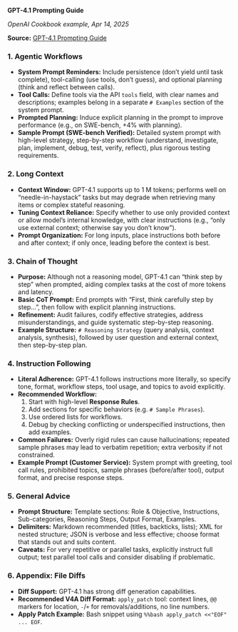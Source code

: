 **GPT-4.1 Prompting Guide**  

*OpenAI Cookbook example, Apr 14, 2025*  

**Source:** [GPT-4.1 Prompting Guide](https://cookbook.openai.com/examples/gpt4-1_prompting_guide)  

### 1. Agentic Workflows  
- **System Prompt Reminders:** Include persistence (don’t yield until task complete), tool-calling (use tools, don’t guess), and optional planning (think and reflect between calls).  
- **Tool Calls:** Define tools via the API `tools` field, with clear names and descriptions; examples belong in a separate `# Examples` section of the system prompt.  
- **Prompted Planning:** Induce explicit planning in the prompt to improve performance (e.g., on SWE-bench, +4% with planning).  
- **Sample Prompt (SWE-bench Verified):** Detailed system prompt with high-level strategy, step-by-step workflow (understand, investigate, plan, implement, debug, test, verify, reflect), plus rigorous testing requirements.  

### 2. Long Context  
- **Context Window:** GPT-4.1 supports up to 1 M tokens; performs well on “needle-in-haystack” tasks but may degrade when retrieving many items or complex stateful reasoning.  
- **Tuning Context Reliance:** Specify whether to use only provided context or allow model’s internal knowledge, with clear instructions (e.g., “only use external context; otherwise say you don’t know”).  
- **Prompt Organization:** For long inputs, place instructions both before and after context; if only once, leading before the context is best.  

### 3. Chain of Thought  
- **Purpose:** Although not a reasoning model, GPT-4.1 can “think step by step” when prompted, aiding complex tasks at the cost of more tokens and latency.  
- **Basic CoT Prompt:** End prompts with “First, think carefully step by step…”, then follow with explicit planning instructions.  
- **Refinement:** Audit failures, codify effective strategies, address misunderstandings, and guide systematic step-by-step reasoning.  
- **Example Structure:** `# Reasoning Strategy` (query analysis, context analysis, synthesis), followed by user question and external context, then step-by-step plan.  

### 4. Instruction Following  
- **Literal Adherence:** GPT-4.1 follows instructions more literally, so specify tone, format, workflow steps, tool usage, and topics to avoid explicitly.  
- **Recommended Workflow:**  
  1. Start with high-level **Response Rules**.  
  2. Add sections for specific behaviors (e.g. `# Sample Phrases`).  
  3. Use ordered lists for workflows.  
  4. Debug by checking conflicting or underspecified instructions, then add examples.  
- **Common Failures:** Overly rigid rules can cause hallucinations; repeated sample phrases may lead to verbatim repetition; extra verbosity if not constrained.  
- **Example Prompt (Customer Service):** System prompt with greeting, tool call rules, prohibited topics, sample phrases (before/after tool), output format, and precise response steps.  

### 5. General Advice  
- **Prompt Structure:** Template sections: Role & Objective, Instructions, Sub-categories, Reasoning Steps, Output Format, Examples.  
- **Delimiters:** Markdown recommended (titles, backticks, lists); XML for nested structure; JSON is verbose and less effective; choose format that stands out and suits content.  
- **Caveats:** For very repetitive or parallel tasks, explicitly instruct full output; test parallel tool calls and consider disabling if problematic.  

### 6. Appendix: File Diffs  
- **Diff Support:** GPT-4.1 has strong diff generation capabilities.  
- **Recommended V4A Diff Format:** `apply_patch` tool: context lines, `@@` markers for location, `-`/`+` for removals/additions, no line numbers.  
- **Apply Patch Example:** Bash snippet using `%%bash apply_patch <<"EOF" ... EOF`.  
